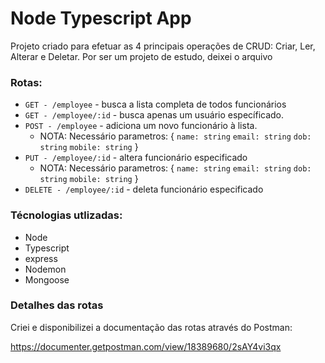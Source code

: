 # Node Typescript App

Projeto criado para efetuar as 4 principais operações de CRUD: Criar, Ler, Alterar e Deletar.
Por ser um projeto de estudo, deixei o arquivo 

### Rotas:

- `GET - /employee` - busca a lista completa de todos funcionários
- `GET - /employee/:id` - busca apenas um usuário específicado.
- `POST - /employee` - adiciona um novo funcionário à lista.
  - NOTA: Necessário parametros:
  	{
    `name: string`
    `email: string`
    `dob: string`
    `mobile: string`
    }
- `PUT - /employee/:id` - altera funcionário especificado
  - NOTA: Necessário parametros:
  	{
    `name: string`
    `email: string`
    `dob: string`
    `mobile: string`
    }
- `DELETE - /employee/:id` - deleta funcionário especificado

### Técnologias utlizadas:

- Node
- Typescript
- express
- Nodemon
- Mongoose

### Detalhes das rotas

Criei e disponibilizei a documentação das rotas através do Postman:

https://documenter.getpostman.com/view/18389680/2sAY4vi3qx